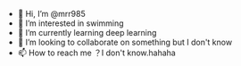 - 👋 Hi, I’m @mrr985
- 👀 I’m interested in swimming
- 🌱 I’m currently learning deep learning
- 💞️ I’m looking to collaborate on something but I don't know
- 📫 How to reach me ？I don't know.hahaha

<!---
mrr985/mrr985 is a ✨ special ✨ repository because its `README.md` (this file) appears on your GitHub profile.
You can click the Preview link to take a look at your changes.
--->
